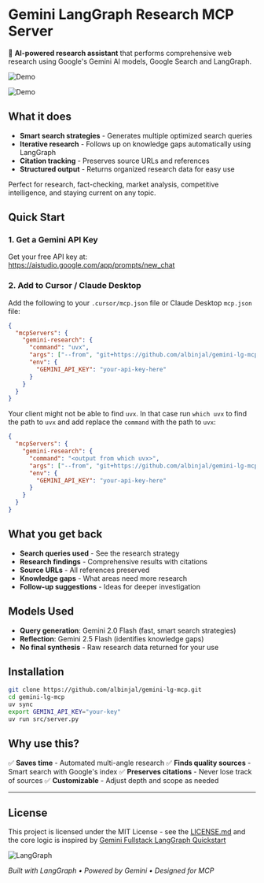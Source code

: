 # Gemini LangGraph Research MCP Server

🔬 **AI-powered research assistant** that performs comprehensive web research using Google's Gemini AI models, Google Search and LangGraph.

![Demo](assets/cursor_demo.png)

![Demo](assets/claude_demo.png)

## What it does

- **Smart search strategies** - Generates multiple optimized search queries
- **Iterative research** - Follows up on knowledge gaps automatically using LangGraph
- **Citation tracking** - Preserves source URLs and references
- **Structured output** - Returns organized research data for easy use

Perfect for research, fact-checking, market analysis, competitive intelligence, and staying current on any topic.

## Quick Start

### 1. Get a Gemini API Key
Get your free API key at: https://aistudio.google.com/app/prompts/new_chat

### 2. Add to Cursor / Claude Desktop

Add the following to your `.cursor/mcp.json` file or Claude Desktop `mcp.json` file:

```json
{
  "mcpServers": {
    "gemini-research": {
      "command": "uvx",
      "args": ["--from", "git+https://github.com/albinjal/gemini-lg-mcp.git", "python", "-m", "src.server"],
      "env": {
        "GEMINI_API_KEY": "your-api-key-here"
      }
    }
  }
}
```

Your client might not be able to find `uvx`. In that case run `which uvx` to find the path to `uvx` and add replace the `command` with the path to `uvx`:

```json
{
  "mcpServers": {
    "gemini-research": {
      "command": "<output from which uvx>",
      "args": ["--from", "git+https://github.com/albinjal/gemini-lg-mcp.git", "python", "-m", "src.server"],
      "env": {
        "GEMINI_API_KEY": "your-api-key-here"
      }
    }
  }
}
```




## What you get back

- **Search queries used** - See the research strategy
- **Research findings** - Comprehensive results with citations
- **Source URLs** - All references preserved
- **Knowledge gaps** - What areas need more research
- **Follow-up suggestions** - Ideas for deeper investigation

## Models Used

- **Query generation**: Gemini 2.0 Flash (fast, smart search strategies)
- **Reflection**: Gemini 2.5 Flash (identifies knowledge gaps)
- **No final synthesis** - Raw research data returned for your use

## Installation

```bash
git clone https://github.com/albinjal/gemini-lg-mcp.git
cd gemini-lg-mcp
uv sync
export GEMINI_API_KEY="your-key"
uv run src/server.py
```

## Why use this?

✅ **Saves time** - Automated multi-angle research
✅ **Finds quality sources** - Smart search with Google's index
✅ **Preserves citations** - Never lose track of sources
✅ **Customizable** - Adjust depth and scope as needed

---

## License

This project is licensed under the MIT License - see the [LICENSE.md](LICENSE.md) and the core logic is inspired by [Gemini Fullstack LangGraph Quickstart](https://github.com/google-gemini/gemini-fullstack-langgraph-quickstart)



![LangGraph](assets/graph.png)


*Built with LangGraph • Powered by Gemini • Designed for MCP*
